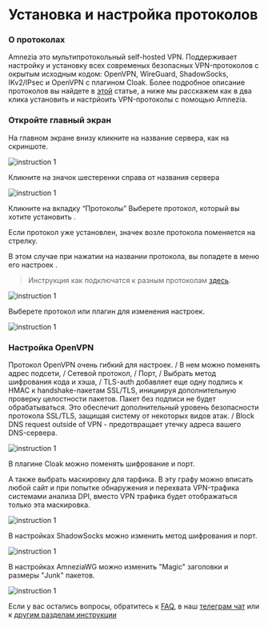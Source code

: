 # Установка и настройка протоколов

### О протоколах 

Amnezia это мультипротокольный self-hosted VPN. Поддерживает настройку и установку всех современых безопасных VPN-протоколов с окрытым исходным кодом: 
OpenVPN, WireGuard, ShadowSocks, IKv2/IPsec и OpenVPN с плагином Cloak. Более подробное описание протоколов вы найдете в [этой] статье, 
а ниже мы расскажем как в два клика установить и настрйоить VPN-протоколы c помощью Amnezia.
&nbsp;

### Откройте главный экран  

На главном экране  внизу  кликните на название сервера, как на скриншоте. 

![instruction 1](https://raw.githubusercontent.com/amnezia-vpn/amnezia.org-content/master/docs/ru/instructions/11_installation-configuration-protocols/img/icp_ru_1.png)

Кликните на значок шестеренки справа от названия сервера 


![instruction 1](https://raw.githubusercontent.com/amnezia-vpn/amnezia.org-content/master/docs/ru/instructions/11_installation-configuration-protocols/img/icp_ru_2.png)

Кликните на вкладку “Протоколы” 
Выберете протокол, который вы хотите установить .

Если протокол уже установлен, значек возле протокола поменяется на стрелку.  

В этом случае при нажатии на названии  протокола, вы попадете в меню его настроек . 

>Инструкция как подключатся к разным протоколам [здесь].

![instruction 1](https://raw.githubusercontent.com/amnezia-vpn/amnezia.org-content/master/docs/ru/instructions/11_installation-configuration-protocols/img/icp_ru_3.png)

Выберете протокол или плагин для изменения настроек.

![instruction 1](https://raw.githubusercontent.com/amnezia-vpn/amnezia.org-content/master/docs/ru/instructions/11_installation-configuration-protocols/img/icp_ru_4.png)

### Настройка OpenVPN

Протокол OpenVPN очень гибкий для настроек. /
В нем можно поменять адрес подсети, /
Сетевой протокол, /
Порт, /
Выбрать метод  шифрования кода и хэша, /
TLS-auth добавляет еще одну подпись к HMAC к handshake-пакетам SSL/TLS, инициируя дополнительную проверку целостности пакетов. Пакет без подписи не будет обрабатываться. Это обеспечит дополнительный уровень безопасности протокола SSL/TLS, защищая систему от некоторых видов атак. /
Block DNS request outside of VPN - предотвращает утечку адреса вашего  DNS-сервера.

![instruction 1](https://raw.githubusercontent.com/amnezia-vpn/amnezia.org-content/master/docs/ru/instructions/11_installation-configuration-protocols/img/icp_ru_5.png)

В плагине Cloak  можно поменять шифрование и порт. 

А также выбрать маскировку для тарфика. 
В эту графу можно вписать любой сайт и при попытке обнаружения и перехвата VPN-трафика системами анализа DPI,  вместо VPN трафика будет отображаться только эта маскировка.

![instruction 1](https://raw.githubusercontent.com/amnezia-vpn/amnezia.org-content/master/docs/ru/instructions/11_installation-configuration-protocols/img/icp_ru_6.png)

В настройках ShadowSocks можно изменить метод шифрования и порт. 

![instruction 1](https://raw.githubusercontent.com/amnezia-vpn/amnezia.org-content/master/docs/ru/instructions/11_installation-configuration-protocols/img/icp_ru_7.png)

В настройках AmneziaWG можно изменить "Magic" заголовки и размеры "Junk" пакетов.     

![instruction 1](https://raw.githubusercontent.com/amnezia-vpn/amnezia.org-content/master/docs/ru/instructions/11_installation-configuration-protocols/img/icp_ru_8.png)

Если у вас остались вопросы, обратитесь к [FAQ], в наш [телеграм чат] или к [другим разделам инструкции]

[amnezia-site-ext-link]: https://amnezia-web-nx1r.vercel.app
[about-int-link]: /about
[этой]: ../instructions/09_about_protocols
[здесь]: ../instructions/14_protocol-change
[FAQ]: ../faq 
[телеграм чат]: https://t.me/amnezia_vpn
[другим разделам инструкции]: ../instructions

















